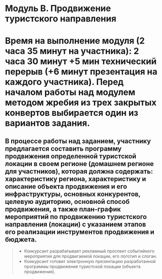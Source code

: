 # Модуль В. Продвижение туристского направления 

# Время на выполнение модуля (2 часа 35 минут на участника): 2 часа 30 минут +5 мин технический перерыв (+6 минут презентация на каждого участника). Перед началом работы над модулем методом жребия из трех закрытых конвертов выбирается один из вариантов задания.

## В процессе работы над заданием, участнику предлагается составить программу продвижения определенной туристской локации в своем регионе (домашнем регионе для участников), которая должна содержать: характеристику региона, характеристику и описание объекта продвижения  и его инфраструктуры, основных конкурентов,  целевую аудиторию, основной способ продвижения, а также план-график мероприятий по продвижению туристского направления (локации) с указанием этапов его реализации инструментов продвижения  и бюджета. 
> - Конкурсант разрабатывает рекламный проспект событийного мероприятия для продвигаемой локации, его логотип и слоган.  
> - Конкурсант готовит электронную презентацию разработанной программы продвижения туристской локации (объекта продвижения).
